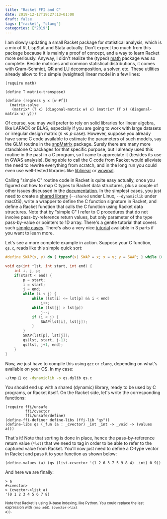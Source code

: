 ```yaml
---
title: "Racket FFI and C"
date: 2019-12-17T19:27:13+01:00
draft: false
tags: ["racket", "clang"]
categories: ["2019"]
---
```


I am slowly updating a small Racket package for statistical analysis, which is a mix of R, LispStat and Stata actually. Don't expect too much from this package because it is mainly a proof of concept, and a way to learn Racket more seriously. Anyway, I didn't realize the (typed) [math](https://docs.racket-lang.org/math/) package was so complete. Beside matrices and common statistical distributions, it comes with Gram-Schmidt, QR and LU decomposition, a solver, etc. These utilities already allow to fit a simple (weighted) linear model in a few lines:

```racket
(require math)

(define T matrix-transpose)

(define (regress y x [w #f])
  (matrix-solve
   (matrix* (T x) (diagonal-matrix w) x) (matrix* (T x) (diagonal-matrix w) y)))
```

Of course, you may well prefer to rely on solid libraries for linear algebra, like LAPACK or BLAS, especially if you are going to work with large datasets or irregular design matrix ($n\ll p$ case). However, suppose you already have some C code available to estimate the parameters of such models, say the GLM routine in the [snpMatrix](https://www.bioconductor.org/packages/2.8/bioc/html/snpMatrix.html) package. Surely there are many more standalone C packages for that specific purpose, but I already used this routine in the past in a C program, so I came to appreciate it (besides its use in GWAS analysis). Being able to call the C code from Racket would alleviate the need to rewrite everything from scratch, and in the long run you could even use well-tested libraries like [liblinear](https://www.csie.ntu.edu.tw/~cjlin/liblinear/) or [wowpal](https://github.com/VowpalWabbit/vowpal_wabbit/wiki).

Calling "simple C" routine code in Racket is quite easy actually, once you figured out how to map C types to Racket data structures, plus a couple of other issues discussed in the [documentation](https://docs.racket-lang.org/foreign/index.html). In the simplest cases, you just need to create a [shared library](/post/embedding-c-code-in-java/) (`--shared` under Linux, `--dynamiclib` under macOS), write a wrapper to define the C function signature in Racket, and define a Racket function that calls the C function using Racket data structures. Note that by "simple C" I refer to C procedures that do not involve pass-by-reference return values, but only parameter of the type pass-by-value or pointers to 1D array. There's a gentle tutorial that covers such [simple cases](http://www.cs.grinnell.edu/~rebelsky/Glimmer/Summer2012/RacketFFI/tutorial.html). There's also a very nice [tutorial](https://prl.ccs.neu.edu/blog/2016/06/27/tutorial-using-racket-s-ffi/) available in 3 parts if you want to learn more.

Let's see a more complete example in action. Suppose your C function, `qs.c`, reads like this simple quick sort:

```c
#define SWAP(x, y) do { typeof(x) SWAP = x; x = y; y = SWAP; } while (0)

void qs(int *lst, int start, int end) {
    int i, j, p;
    if(start < end) {
        p = start;
        i = start;
        j = end;
        while (i < j) {
            while (lst[i] <= lst[p] && i < end)
                i++;
            while (lst[j] > lst[p])
                j--;
            if (i < j) {
                SWAP(lst[i], lst[j]);
            }
        }
        SWAP(lst[p], lst[j]);
        qs(lst, start, j-1);
        qs(lst, j+1, end);
    }
}
```

Now, we just have to compile this using `gcc` or `clang`, depending on what's available on your OS. In my case:

```bash
~/tmp  cc -dynamiclib -o qs.dylib qs.c
```

You should end up with a shared (dynamic) library, ready to be used by C programs, or Racket itself. On the Racket side, let's write the corresponding functions:

```racket
(require ffi/unsafe
         ffi/cvector
         ffi/unsafe/define)
(define-ffi-definer define-libs (ffi-lib "qs"))
(define-libs qs (_fun (a : _cvector) _int _int -> _void -> (values a)))
```

That's it! Note that sorting is done in place, hence the pass-by-reference return value (`*lst`) that we need to tag in order to be able to refer to the captured value from Racket. You'll now just need to define a C-type vector in Racket and pass it to your function as shown below:

```racket
(define-values (a) (qs (list->cvector '(1 2 6 3 7 5 9 8 4) _int) 0 9))
```

And here we are finally:

```racket
> a
#<cvector>
> (cvector->list a)
'(0 1 2 3 4 5 6 7 8)
```

<small>Note that Racket is using 0-base indexing, like Python. You could replace the last expression with <code>(map add1 (cvector->list a))</code>.</small>